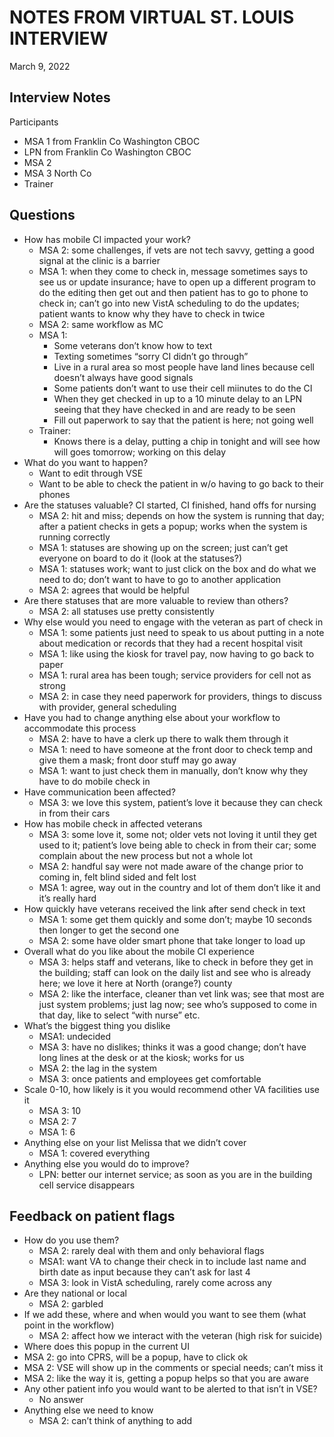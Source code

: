 # NOTES FROM VIRTUAL ST. LOUIS INTERVIEW
March 9, 2022

## Interview Notes
Participants
- MSA 1 from Franklin Co Washington CBOC
- LPN from Franklin Co Washington CBOC
- MSA 2
- MSA 3 North Co 
- Trainer

## Questions
- How has mobile CI impacted your work?
  - MSA 2: some challenges, if vets are not tech savvy, getting a good signal at the clinic is a barrier
  - MSA 1: when they come to check in, message sometimes says to see us or update insurance; have to open up a different program to do the editing then get out and then patient has to go to phone to check in; can’t go into new VistA scheduling to do the updates; patient wants to know why they have to check in twice
  - MSA 2: same workflow as MC
  - MSA 1: 
    - Some veterans don’t know how to text
    - Texting sometimes “sorry CI didn’t go through”
    - Live in a rural area so most people have land lines because cell doesn’t always have good signals
    - Some patients don’t want to use their cell miinutes to do the CI
    - When they get checked in up to a 10 minute delay to an LPN seeing that they have checked in and are ready to be seen
    - Fill out paperwork to say that the patient is here; not going well
  - Trainer:
    - Knows there is a delay, putting a chip in tonight and will see how will goes tomorrow; working on this delay
- What do you want to happen?
  - Want to edit through VSE
  - Want to be able to check the patient in w/o having to go back to their phones
- Are the statuses valuable? CI started, CI finished, hand offs for nursing
  - MSA 2: hit and miss; depends on how the system is running that day; after a patient checks in gets a popup; works when the system is running correctly
  - MSA 1: statuses are showing up on the screen; just can’t get everyone on board to do it (look at the statuses?)
  - MSA 1: statuses work; want to just click on the box and do what we need to do; don’t want to have to go to another application
  - MSA 2: agrees that would be helpful
- Are there statuses that are more valuable to review than others?
  - MSA 2: all statuses use pretty consistently
- Why else would you need to engage with the veteran as part of check in
  - MSA 1: some patients just need to speak to us about putting in a note about medication or records that they had a recent hospital visit
  - MSA 1: like using the kiosk for travel pay, now having to go back to paper
  - MSA 1: rural area has been tough; service providers for cell not as strong
  - MSA 2: in case they need paperwork for providers, things to discuss with provider, general scheduling
- Have you had to change anything else about your workflow to accommodate this process
  - MSA 2: have to have a clerk up there to walk them through it
  - MSA 1: need to have someone at the front door to check temp and give them a mask; front door stuff may go away
  - MSA 1: want to just check them in manually, don’t know why they have to do mobile check in
- Have communication been affected?
  - MSA 3: we love this system, patient’s love it because they can check in from their cars
- How has mobile check in affected veterans
  - MSA 3: some love it, some not; older vets not loving it until they get used to it; patient’s love being able to check in from their car; some complain about the new process but not a whole lot
  - MSA 2: handful say were not made aware of the change prior to coming in, felt blind sided and felt lost
  - MSA 1: agree, way out in the country and lot of them don’t like it and it’s really hard
- How quickly have veterans received the link after send check in text
  - MSA 1: some get them quickly and some don’t; maybe 10 seconds then longer to get the second one
  - MSA 2: some have older smart phone that take longer to load up
- Overall what do you like about the mobile CI experience
  - MSA 3: helps staff and veterans, like to check in before they get in the building; staff can look on the daily list and see who is already here; we love it here at North (orange?)  county
  - MSA 2: like the interface, cleaner than vet link was; see that most are just system problems; just lag now; see who’s supposed to come in that day, like to select “with nurse” etc.
- What’s the biggest thing you dislike
  - MSA1: undecided
  - MSA 3: have no dislikes; thinks it was a good change; don’t have long lines at the desk or at the kiosk; works for us
  - MSA 2: the lag in the system
  - MSA 3: once patients and employees get comfortable
- Scale 0-10, how likely is it you would recommend other VA facilities use it
  - MSA 3: 10
  - MSA 2: 7
  - MSA 1: 6
- Anything else on your list Melissa that we didn’t cover
  - MSA 1: covered everything
- Anything else you would do to improve?
  - LPN: better our internet service; as soon as you are in the building cell service disappears

## Feedback on patient flags
- How do you use them?
  - MSA 2: rarely deal with them and only behavioral flags
  - MSA1: want VA to change their check in to include last name and birth date as input because they can’t ask for last 4
  - MSA 3: look in VistA scheduling, rarely come across any
- Are they national or local
  - MSA 2: garbled
- If we add these, where and when would you want to see them (what point in the workflow)
  - MSA 2: affect how we interact with the veteran (high risk for suicide)
-  Where does this popup in the current UI
  - MSA 2: go into CPRS, will be a popup, have to click ok
  - MSA 2: VSE will show up in the comments or special needs; can’t miss it
  - MSA 2: like the way it is, getting a popup helps so that you are aware
- Any other patient info you would want to be alerted to that isn’t in VSE?
  - No answer
- Anything else we need to know
  - MSA 2: can’t think of anything to add
